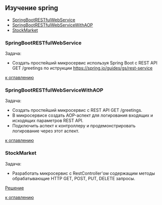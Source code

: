 ## Изучение spring
+ [SpringBootRESTfulWebService](readme.md#springbootrestfulwebservice)
+ [SpringBootRESTfulWebServiceWithAOP](readme.md#springbootrestfulwebservicewithaop)
+ [StockMarket](readme.md#stockmarket)

### SpringBootRESTfulWebService
Задача:
- Создать простейший микросервис используя Spring Boot c REST API GET /greetings по иструкции https://spring.io/guides/gs/rest-service

[к оглавлению](#readme)

### SpringBootRESTfulWebServiceWithAOP
Задача:
- Создать простейший микросервис с REST API GET /greetings. 
- В микросервисе создать AOP-аспект для логирования входящих и исходящих параметров REST API.
- Подключить аспект к контроллеру и продемонстрировать логирование через этот аспект.

[к оглавлению](#readme)

### StockMarket
Задача:
- Разработать микросервис c RestController'ом содержащим методы обрабатывающие HTTP GET, POST, PUT, DELETE запросы.

[Решение](https://github.com/vsokol/spring/tree/main/StockMarket)

[к оглавлению](#readme)
